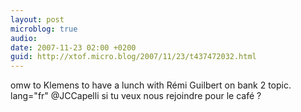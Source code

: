 ```yaml
---
layout: post
microblog: true
audio: 
date: 2007-11-23 02:00 +0200
guid: http://xtof.micro.blog/2007/11/23/t437472032.html
---
```

omw to Klemens to have a lunch with Rémi Guilbert on bank 2 topic. lang="fr" @JCCapelli si tu veux nous rejoindre pour le café ?
